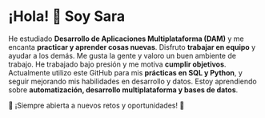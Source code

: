 # ¡Hola! 👋 Soy Sara  

He estudiado **Desarrollo de Aplicaciones Multiplataforma (DAM)** y me encanta **practicar y aprender cosas nuevas**. Disfruto **trabajar en equipo** y ayudar a los demás. Me gusta la gente y valoro un buen ambiente de trabajo. He trabajado bajo presión y me motiva **cumplir objetivos**. Actualmente utilizo este GitHub para mis **prácticas en SQL y Python**, y seguir mejorando mis habilidades en desarrollo y datos. Estoy aprendiendo sobre **automatización, desarrollo multiplataforma y bases de datos**.  

🚀 ¡Siempre abierta a nuevos retos y oportunidades! 🚀 

